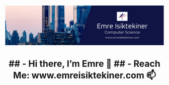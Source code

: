 ![alt text](https://github.com/emreisiktekiner/emreisiktekiner/blob/main/Cover.png?raw=true)

<h1 align="center">
## - Hi there, I’m Emre 👋
## - Reach Me: www.emreisiktekiner.com 📫
  </h1>

<!---
emreisiktekiner/emreisiktekiner is a ✨ special ✨ repository because its `README.md` (this file) appears on your GitHub profile.
You can click the Preview link to take a look at your changes.
--->
